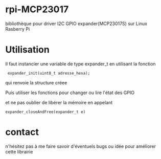# rpi-MCP23017
bibliothèque pour driver I2C GPIO expander(MCP23017S) sur Linux Rasberry Pi

# Utilisation
Il faut instancier une variable de type expander_t en utilisant la fonction 
```
 expander_init(uint8_t adresse_hexa);
```
qui renvoie la structure créee

Puis utiliser les fonctions pour changer ou lire l'état des GPIO

et ne pas oublier de libérer la mémoire en appelant
```
expander_closeAndFree(expander_t e)
```
# contact
n'hésitez pas à me faire savoir d'éventuels bugs ou idée pour améliorer cette librairie
